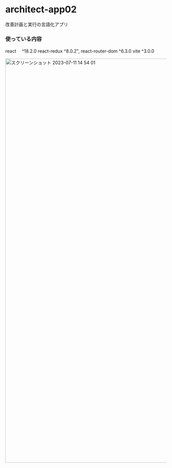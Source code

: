 # architect-app02

改善計画と実行の言語化アプリ

### 使っている内容

react 　^18.2.0
react-redux ^8.0.2",
react-router-dom ^6.3.0
vite ^3.0.0

<img width="1257" alt="スクリーンショット 2023-07-11 14 54 01" src="https://github.com/mindface/architect-app02/assets/37267958/54b5d110-7ed0-4cdb-a07f-b080bcaaf473">
